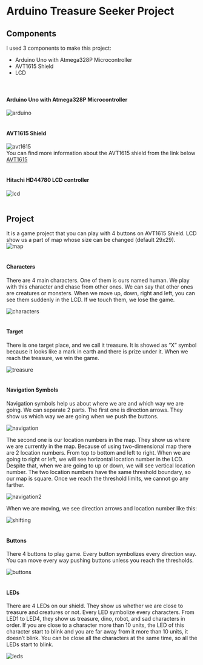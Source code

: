 # Arduino Treasure Seeker Project

## Components
I used 3 components to make this project:
* Arduino Uno with Atmega328P Microcontroller
* AVT1615 Shield 
* LCD <br/><br/><br/>
#### Arduino Uno with Atmega328P Microcontroller
![arduino](images/arduino-uno.png) <br/><br/>

#### AVT1615 Shield 
![avt1615](images/avt1615.jpeg) <br/>
You can find more information about the AVT1615 shield from the link below <br/>
[AVT1615](https://serwis.avt.pl/manuals/AVT1615.pdf) <br/><br/>

#### Hitachi HD44780 LCD controller
![lcd](images/lcd.jpeg) <br/><br/>

## Project
It is a game project that you can play with 4 buttons on AVT1615 Shield. LCD
show us a part of map whose size can be changed (default 29x29). <br/>
![map](images/map.jpeg) <br/><br/>

#### Characters
There are 4 main characters. One of them is ours named human. We play with this character and chase from other ones. We can say that other ones are creatures or monsters. When we move up, down, right and left, you can see them suddenly in the LCD. If we touch them, we lose the game. <br/>

![characters](images/characters.jpeg) <br/><br/>

#### Target
There is one target place, and we call it treasure. It is showed as “X” symbol because it looks like a mark in earth and there is prize under it. When we reach the treasure, we win the game. <br/>

![treasure](images/treasure.jpeg) <br/><br/>

#### Navigation Symbols
Navigation symbols help us about where we are and which way we are going. We can separate 2 parts. The first one is direction arrows. They show us which way we are going when we push the buttons. <br/>

![navigation](images/navigation.jpeg) <br/>

The second one is our location numbers in the map. They show us where we are currently in the map. Because of using two-dimensional map there are 2 location numbers. From top to bottom and left to right. When we are going to right or left, we will see horizontal location number in the LCD. Despite that, when we are going to up or down, we will see vertical location number. The two location numbers have the same threshold boundary, so our map is square. Once we reach the threshold limits, we cannot go any farther. <br/>

![navigation2](images/navigation2.jpeg) <br/>

When we are moving, we see direction arrows and location number like this: <br/>

![shifting](images/shifting.jpeg) <br/><br/>

#### Buttons
There 4 buttons to play game. Every button symbolizes every direction way. You can move every way pushing buttons unless you reach the thresholds. <br/>

![buttons](images/buttons.jpeg) <br/><br/>

#### LEDs
There are 4 LEDs on our shield. They show us whether we are close to treasure and creatures or not. Every LED symbolize every characters. From LED1 to LED4, they show us treasure, dino, robot, and sad characters in order. If you are close to a character more than 10 units, the LED of this character start to blink and you are far away from it more than 10 units, it doesn’t blink. You can be close all the characters at the same time, so all the LEDs start to blink. <br/>

![leds](images/leds.jpeg) <br/><br/>
